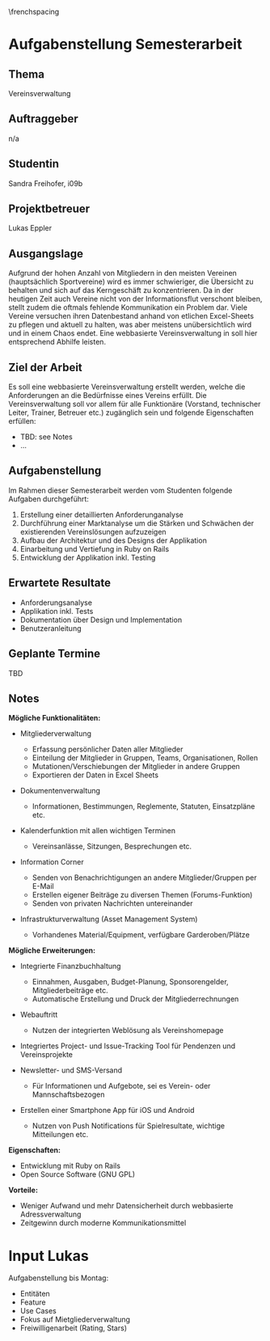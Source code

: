 \frenchspacing

# Aufgabenstellung Semesterarbeit

## Thema
Vereinsverwaltung

## Auftraggeber
n/a

## Studentin
Sandra Freihofer, i09b

## Projektbetreuer
Lukas Eppler


## Ausgangslage

Aufgrund der hohen Anzahl von Mitgliedern in den meisten Vereinen (hauptsächlich
Sportvereine) wird es immer schwieriger, die Übersicht zu behalten und sich auf
das Kerngeschäft zu konzentrieren. Da in der heutigen Zeit auch Vereine nicht
von der Informationsflut verschont bleiben, stellt zudem die oftmals fehlende
Kommunikation ein Problem dar. Viele Vereine versuchen ihren Datenbestand anhand
von etlichen Excel-Sheets zu pflegen und aktuell zu halten, was aber meistens
unübersichtlich wird und in einem Chaos endet. Eine webbasierte
Vereinsverwaltung in soll hier entsprechend Abhilfe leisten.

## Ziel der Arbeit

Es soll eine webbasierte Vereinsverwaltung erstellt werden, welche die
Anforderungen an die Bedürfnisse eines Vereins erfüllt. Die Vereinsverwaltung
soll vor allem für alle Funktionäre (Vorstand, technischer Leiter, Trainer,
Betreuer etc.) zugänglich sein und folgende Eigenschaften erfüllen:

* TBD: see Notes
* ...

## Aufgabenstellung

Im Rahmen dieser Semesterarbeit werden vom Studenten folgende Aufgaben durchgeführt:

1. Erstellung einer detaillierten Anforderunganalyse 
1. Durchführung einer Marktanalyse um die Stärken und Schwächen der existierenden Vereinslösungen aufzuzeigen
1. Aufbau der Architektur und des Designs der Applikation
1. Einarbeitung und Vertiefung in Ruby on Rails
1. Entwicklung der Applikation inkl. Testing


## Erwartete Resultate

* Anforderungsanalyse
* Applikation inkl. Tests
* Dokumentation über Design und Implementation
* Benutzeranleitung

## Geplante Termine

TBD

## Notes

**Mögliche Funktionalitäten:**

* Mitgliederverwaltung
	* Erfassung persönlicher Daten aller Mitglieder
	* Einteilung der Mitglieder in Gruppen, Teams, Organisationen, Rollen
	* Mutationen/Verschiebungen der Mitglieder in andere Gruppen
	* Exportieren der Daten in Excel Sheets

* Dokumentenverwaltung
	* Informationen, Bestimmungen, Reglemente, Statuten, Einsatzpläne etc.

* Kalenderfunktion mit allen wichtigen Terminen
	* Vereinsanlässe, Sitzungen, Besprechungen etc.

* Information Corner
	* Senden von Benachrichtigungen an andere Mitglieder/Gruppen per E-Mail
	* Erstellen eigener Beiträge zu diversen Themen (Forums-Funktion)
	* Senden von privaten Nachrichten untereinander

* Infrastrukturverwaltung (Asset Management System)
	* Vorhandenes Material/Equipment, verfügbare Garderoben/Plätze


**Mögliche Erweiterungen:**

* Integrierte Finanzbuchhaltung
	* Einnahmen, Ausgaben, Budget-Planung, Sponsorengelder, Mitgliederbeiträge etc.
	* Automatische Erstellung und Druck der Mitgliederrechnungen

* Webauftritt
	* Nutzen der integrierten Weblösung als Vereinshomepage

* Integriertes Project- und Issue-Tracking Tool für Pendenzen und Vereinsprojekte

* Newsletter- und SMS-Versand
	* Für Informationen und Aufgebote, sei es Verein- oder Mannschaftsbezogen

* Erstellen einer Smartphone App für iOS und Android
	* Nutzen von Push Notifications für Spielresultate, wichtige Mitteilungen
	  etc.

**Eigenschaften:**

* Entwicklung mit Ruby on Rails
* Open Source Software (GNU GPL)

**Vorteile:**

* Weniger Aufwand und mehr Datensicherheit durch webbasierte Adressverwaltung
* Zeitgewinn durch moderne Kommunikationsmittel


# Input Lukas

Aufgabenstellung bis Montag:

* Entitäten
* Feature
* Use Cases
* Fokus auf Mietgliederverwaltung
* Freiwilligenarbeit (Rating, Stars)
